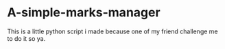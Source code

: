 # A-simple-marks-manager
This is a little python script i made because one of my friend challenge me to do it so ya.

